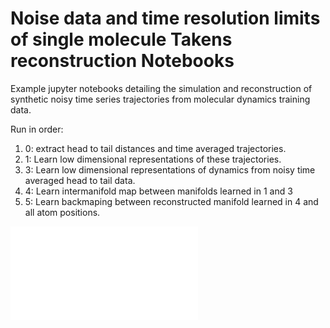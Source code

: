 # Noise data and time resolution limits of single molecule Takens reconstruction Notebooks
Example jupyter notebooks detailing the simulation and reconstruction of synthetic noisy time series trajectories from molecular dynamics training data.

Run in order:
1) 0: extract head to tail distances and time averaged trajectories.
2) 1: Learn low dimensional representations of these trajectories.
3) 3: Learn low dimensional representations of dynamics from noisy time averaged head to tail data.
4) 4: Learn intermanifold map between manifolds learned in 1 and 3
5) 5: Learn backmaping between reconstructed manifold learned in 4 and all atom positions.


![Schematic](Schematic.pdf)
